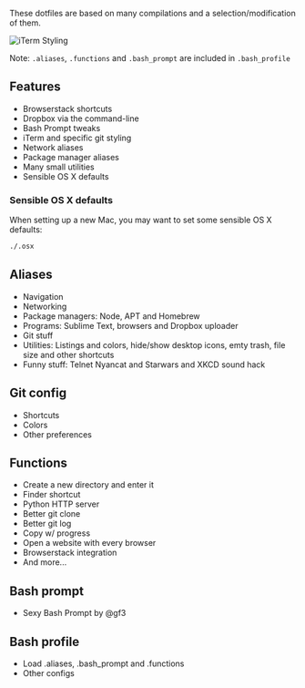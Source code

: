 These dotfiles are based on many compilations and a selection/modification of them.

![iTerm Styling](http://f.cl.ly/items/0A3v2M371j0Q3I1R0f0D/iterm.png)

Note: ``.aliases``, ``.functions`` and ``.bash_prompt`` are included in ``.bash_profile``

## Features

* Browserstack shortcuts
* Dropbox via the command-line
* Bash Prompt tweaks
* iTerm and specific git styling
* Network aliases
* Package manager aliases
* Many small utilities
* Sensible OS X defaults

### Sensible OS X defaults

When setting up a new Mac, you may want to set some sensible OS X defaults:

```bash
./.osx
```


## Aliases

* Navigation
* Networking
* Package managers: Node, APT and Homebrew
* Programs: Sublime Text, browsers and Dropbox uploader
* Git stuff
* Utilities: Listings and colors, hide/show desktop icons, emty trash, file size and other shortcuts
* Funny stuff: Telnet Nyancat and Starwars and XKCD sound hack

## Git config

* Shortcuts
* Colors
* Other preferences

## Functions

* Create a new directory and enter it
* Finder shortcut
* Python HTTP server
* Better git clone
* Better git log
* Copy w/ progress
* Open a website with every browser
* Browserstack integration
* And more...

## Bash prompt

* Sexy Bash Prompt by @gf3

## Bash profile

* Load .aliases, .bash_prompt and .functions
* Other configs

